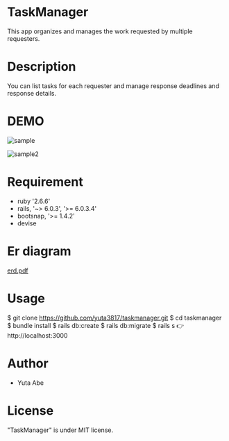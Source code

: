 # TaskManager
This app organizes and manages the work requested by multiple requesters.

# Description
You can list tasks for each requester and manage response deadlines and response details.

# DEMO
![sample](https://user-images.githubusercontent.com/68514078/106378576-5d5f7980-63e9-11eb-9d93-ed8ec37f853f.gif)

![sample2](https://user-images.githubusercontent.com/68514078/106378656-e080cf80-63e9-11eb-9e62-2d61a612b336.gif)

# Requirement
- ruby '2.6.6'
- rails, '~> 6.0.3', '>= 6.0.3.4'
- bootsnap, '>= 1.4.2'
- devise

# Er diagram
[erd.pdf](https://github.com/yuta3817/taskmanager/files/5888033/erd.pdf)

# Usage
$ git clone https://github.com/yuta3817/taskmanager.git
$ cd taskmanager
$ bundle install
$ rails db:create
$ rails db:migrate
$ rails s
👉 http://localhost:3000

# Author
- Yuta Abe

# License
"TaskManager" is under MIT license.